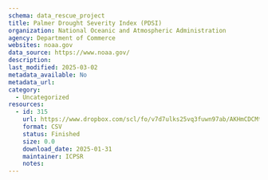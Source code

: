 ```yaml
---
schema: data_rescue_project 
title: Palmer Drought Severity Index (PDSI)
organization: National Oceanic and Atmospheric Administration
agency: Department of Commerce
websites: noaa.gov
data_source: https://www.noaa.gov/
description: 
last_modified: 2025-03-02
metadata_available: No
metadata_url: 
category:
  - Uncategorized
resources:
  - id: 315
    url: https://www.dropbox.com/scl/fo/v7d7ulks25vq3fuwn97ab/AKHmCDCMtKyQAOPyWSqPC04?rlkey=3jefqqro0jwn75gcso80m8w5f&dl=0
    format: CSV
    status: Finished
    size: 0.0
    download_date: 2025-01-31
    maintainer: ICPSR
    notes: 
---
```


